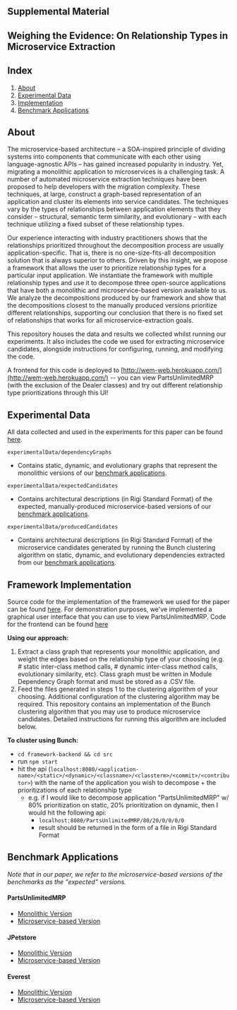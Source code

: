 ## Supplemental Material
## Weighing the Evidence: On Relationship Types in Microservice Extraction

## Index
1. [About](#about)
2. [Experimental Data](experimentalData) 
3. [Implementation](#implementation)
4. [Benchmark Applications](#benchmark-applications)

## About

The microservice-based architecture – a SOA-inspired principle of dividing systems into components that communicate with each other using language-agnostic APIs – has gained increased popularity in industry. Yet, migrating a monolithic application to microservices is a challenging task. A number of automated microservice extraction techniques have been proposed to help developers with the migration complexity. These techniques, at large, construct a graph-based representation of an application and cluster its elements into service candidates. The techniques vary by the types of relationships between application elements that they consider – structural, semantic term similarity, and evolutionary – with each technique utilizing a fixed subset of these relationship types.

Our experience interacting with industry practitioners shows that the relationships prioritized throughout the decomposition process are usually application-specific. That is, there is no one-size-fits-all decomposition solution that is always superior to others. Driven by this insight, we propose a framework that allows the user to prioritize relationship types for a particular input application. We instantiate the framework with multiple relationship types and use it to decompose three open-source applications that have both a monolithic and microservice-based version available to us. We analyze the decompositions produced by our framework and show that the decompositions closest to the manually produced versions prioritize different relationships, supporting our conclusion that there is no fixed set of relationships that works for all microservice-extraction goals.

This repository houses the data and results we collected whilst running our experiments. It also includes the code we used for extracting microservice candidates, alongside instructions for configuring, running, and modifying the code.

A frontend for this code is deployed to [http://wem-web.herokuapp.com/](http://wem-web.herokuapp.com/) -- you can view PartsUnlimitedMRP (with the exclusion of the Dealer classes) and try out different relationship type prioritizations through this UI!  


## Experimental Data
All data collected and used in the experiments for this paper can be found [here](experimentalData/).

`experimentalData/dependencyGraphs`
- Contains static, dynamic, and evolutionary graphs that represent the monolithic versions of our [benchmark applications](#benchmark-applications).

`experimentalData/expectedCandidates`
- Contains architectural descriptions (in Rigi Standard Format) of the expected, manually-produced microservice-based versions of our [benchmark applications](#benchmark-applications).

`experimentalData/producedCandidates`
- Contains architectural descriptions (in Rigi Standard Format) of the microservice candidates generated by running the Bunch clustering algorithm on static, dynamic, and evolutionary dependencies extracted from our [benchmark applications](#benchmark-applications).

## Framework Implementation

Source code for the implementation of the framework we used for the paper can be found [here](framework-backend/).
For demonstration purposes, we've implemented a graphical user interface that you can use to view PartsUnlimitedMRP. Code for the frontend can be found [here](framework-frontend/)

**Using our approach:** 
1. Extract a class graph that represents your monolithic application, and weight the edges based on the relationship type of your choosing (e.g. # static inter-class method calls, # dynamic inter-class method calls, evolutionary similarity, etc). Class graph must be written in Module Dependency Graph format and must be stored as a .CSV file.
2. Feed the files generated in steps 1 to the clustering algorithm of your choosing. Additional configuration of the clustering algorithm may be required. This repository contains an implementation of the Bunch clustering algorithm that you may use to produce microservice candidates. Detailed instructions for running this algorithm are included below.

**To cluster using Bunch:**
- `cd framework-backend && cd src`
- run `npm start`
- hit the api (`localhost:8080/<application-name>/<static>/<dynamic>/<classname>/<classterm>/<commit>/<contributor>`) with the name of the application you wish to decompose + the prioritizations of each relationship type 
  - e.g. if I would like to decompose application "PartsUnlimitedMRP" w/ 80% prioritization on static, 20% prioritization on dynamic, then I would hit the following api: 
    - `localhost:8080/PartsUnlimitedMRP/80/20/0/0/0/0`
    - result should be returned in the form of a file in Rigi Standard Format

## Benchmark Applications 

*Note that in our paper, we refer to the microservice-based versions of the benchmarks as the "expected" versions.*

#### PartsUnlimitedMRP

- [Monolithic Version](https://github.com/microsoft/PartsUnlimitedMRP) 
- [Microservice-based Version](https://github.com/microsoft/PartsUnlimitedMRPmicro)

#### JPetstore
- [Monolithic Version](https://github.com/mybatis/jpetstore-6) 
- [Microservice-based Version](https://github.com/research-iobserve/jpetstore-6/tree/distributed-jpetstore)

#### Everest
- [Monolithic Version](https://github.com/arun-gupta/microservices/tree/master/monolith/everest) 
- [Microservice-based Version](https://github.com/arun-gupta/microservices/tree/master/microservice)
